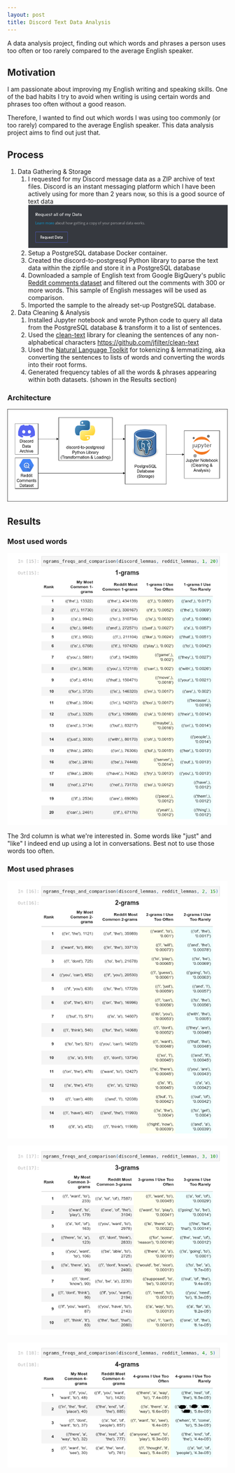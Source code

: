 ```yaml
---
layout: post
title: Discord Text Data Analysis
---
```

A data analysis project, finding out which words and phrases a person uses too often or too rarely compared to the average English speaker. 

## Motivation
I am passionate about improving my English writing and speaking skills. One of the bad habits I try to avoid when writing is using certain words and phrases too often without a good reason.

Therefore, I wanted to find out which words I was using too commonly (or too rarely) compared to the average English speaker. This data analysis project aims to find out just that.

## Process

1. Data Gathering & Storage
    1. I requested for my Discord message data as a ZIP archive of text files. Discord is an instant messaging platform which I have been actively using for more than 2 years now, so this is a good source of text data ![asdf](/images/discord-request-data.png)
    1. Setup a PostgreSQL database Docker container.
    1. Created the discord-to-postgresql Python library to parse the text data within the zipfile and store it in a PostgreSQL database
    1. Downloaded a sample of English text from Google BigQuery's public [Reddit comments dataset](https://www.reddit.com/r/bigquery/comments/kyjqbt/there_used_to_be_a_dataset_of_reddit_comments_on/) and filtered out the comments with 300 or more words. This sample of English messages will be used as comparison.
    1. Imported the sample to the already set-up PostgreSQL database.
1. Data Cleaning & Analysis
    1. Installed Jupyter notebook and wrote Python code to query all data from the PostgreSQL database & transform it to a list of sentences.
    1. Used the [clean-text](https://github.com/jfilter/clean-text) library for cleaning the sentences of any non-alphabetical characters https://github.com/jfilter/clean-text
    1. Used the [Natural Language Toolkit](https://www.nltk.org/) for tokenizing & lemmatizing, aka converting the sentences to lists of words and converting the words into their root forms.
    1. Generated frequency tables of all the words & phrases appearing within both datasets. (shown in the Results section)


### Architecture

![Project Architecture Image](/images/architecture-discord.png)

## Results

### Most used words

![1-grams results table image](/images/1grams.png)

The 3rd column is what we're interested in. Some words like "just" and "like" I indeed end up using a lot in conversations. Best not to use those words too often.

### Most used phrases

![2-grams results table image](/images/2grams.png)



![3-grams results table image](/images/3grams.png)

![4-grams results table image](/images/4grams.png)
